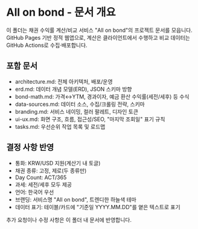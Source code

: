 # All on bond - 문서 개요

이 폴더는 채권 수익률 계산/비교 서비스 "All on bond"의 프로젝트 문서를 모읍니다. GitHub Pages 기반 정적 웹앱으로, 계산은 클라이언트에서 수행하고 비교 데이터는 GitHub Actions로 수집·배포합니다.

## 포함 문서
- architecture.md: 전체 아키텍처, 배포/운영
- erd.md: 데이터 개념 모델(ERD), JSON 스키마 방향
- bond-math.md: 가격↔YTM, 경과이자, 예금 환산 수익률(세전/세후) 등 수식
- data-sources.md: 데이터 소스, 수집/크롤링 전략, 스키마
- branding.md: 서비스 네이밍, 컬러 팔레트, 디자인 토큰
- ui-ux.md: 화면 구조, 흐름, 접근성/SEO, "마지막 조회일" 표기 규칙
- tasks.md: 우선순위 작업 목록 및 로드맵

## 결정 사항 반영
- 통화: KRW/USD 지원(계산기 내 토글)
- 채권 종류: 고정, 제로(두 종류만)
- Day Count: ACT/365
- 과세: 세전/세후 모두 제공
- 언어: 한국어 우선
- 브랜딩: 서비스명 "All on bond", 트렌디한 하늘색 테마
- 데이터 표기: 테이블/카드에 "기준일 YYYY.MM.DD"를 옅은 텍스트로 표기

추가 요청이나 수정 사항은 이 폴더 내 문서에 반영합니다.